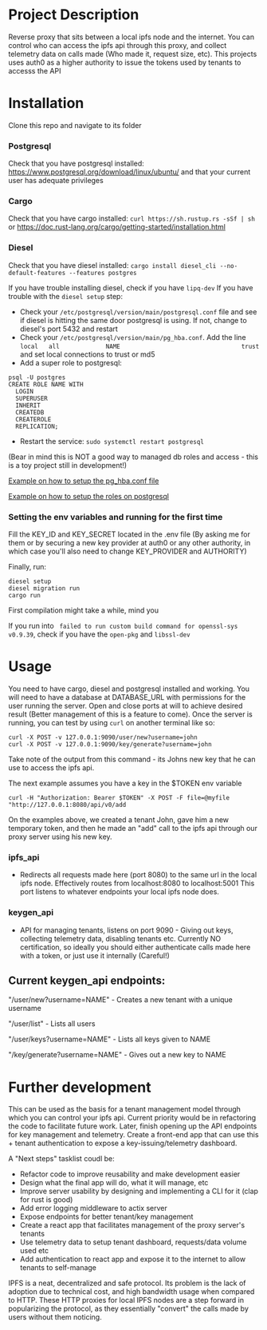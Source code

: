 # Project Description

Reverse proxy that sits between a local ipfs node and the internet. You can control who can access the ipfs api through this proxy, and collect telemetry data on calls made (Who made it, request size, etc). This projects uses auth0 as a higher authority to issue the tokens used by tenants to accesss the API

# Installation
Clone this repo and navigate to its folder
### Postgresql 
Check that you have postgresql installed: https://www.postgresql.org/download/linux/ubuntu/ and that your current user has adequate privileges
### Cargo
Check that you have cargo installed: ```curl https://sh.rustup.rs -sSf | sh``` or https://doc.rust-lang.org/cargo/getting-started/installation.html
### Diesel
Check that you have diesel installed: ```cargo install diesel_cli --no-default-features --features postgres``` 

If you have trouble installing diesel, check if you have ```lipq-dev```
If you have trouble with the ```diesel setup``` step:
- Check your ```/etc/postgresql/version/main/postgresql.conf``` file and see if diesel is hitting the same door postgresql is using. If not, change to diesel's port 5432 and restart
- Check your ```/etc/postgresql/version/main/pg_hba.conf```. Add the line ```local   all             NAME                                  trust``` and set local connections to trust or md5
- Add a super role to postgresql:
```
psql -U postgres
CREATE ROLE NAME WITH
  LOGIN
  SUPERUSER
  INHERIT
  CREATEDB
  CREATEROLE
  REPLICATION;
```
- Restart the service: ```sudo systemctl restart postgresql```

(Bear in mind this is NOT a good way to managed db roles and access - this is a toy project still in development!)

[Example on how to setup the pg_hba.conf file](example_hba.jpg)

[Example on how to setup the roles on postgresql](example_roles.jpg)

### Setting the env variables and running for the first time
Fill the KEY_ID and KEY_SECRET located in the .env file (By asking me for them or by securing a new key provider at auth0 or any other authority, in which case you'll also need to change KEY_PROVIDER and AUTHORITY)

Finally, run:

```
diesel setup
diesel migration run
cargo run
```

First compilation might take a while, mind you

If you run into ``` failed to run custom build command for openssl-sys v0.9.39```, check if you have the ```open-pkg``` and ```libssl-dev```

# Usage
You need to have cargo, diesel and postgresql installed and working. You will need to have a database at DATABASE_URL with permissions for the user running the server. Open and close ports at will to achieve desired result (Better management of this is a feature to come). Once the server is running, you can test by using ```curl``` on another terminal like so:

```
curl -X POST -v 127.0.0.1:9090/user/new?username=john
curl -X POST -v 127.0.0.1:9090/key/generate?username=john

``` 
Take note of the output from this command - its Johns new key that he can use to access the ipfs api. 

The next example assumes you have a key in the $TOKEN env variable
```
curl -H "Authorization: Bearer $TOKEN" -X POST -F file=@myfile "http://127.0.0.1:8080/api/v0/add
``` 

On the examples above, we created a tenant John, gave him a new temporary token, and then he made an "add" call to the ipfs api through our proxy server using his new key.


### ipfs_api
  - Redirects all requests made here (port 8080) to the same url in the local ipfs node. Effectively routes from localhost:8080 to localhost:5001
This port listens to whatever endpoints your local ipfs node does.

### keygen_api
  - API for managing tenants, listens on port 9090 - Giving out keys, collecting telemetry data, disabling tenants etc. Currently NO certification, so ideally you should either authenticate calls made here with a token, or just use it internally (Careful!)

## Current keygen_api endpoints:

"/user/new?username=NAME" - Creates a new tenant with a unique username

"/user/list" - Lists all users

"/user/keys?username=NAME" - Lists all keys given to NAME

"/key/generate?username=NAME" - Gives out a new key to NAME

# Further development

This can be used as the basis for a tenant management model through which you can control your ipfs api. Current priority would be in refactoring the code to facilitate future work. Later, finish opening up the API endpoints for key management and telemetry. Create a front-end app that can use this + tenant authentication to expose a key-issuing/telemetry dashboard. 

A "Next steps" tasklist coudl be:
- Refactor code to improve reusability and make development easier 
- Design what the final app will do, what it will manage, etc
- Improve server usability by designing and implementing a CLI for it (clap for rust is good)
- Add error logging middleware to actix server
- Expose endpoints for better tenant/key management
- Create a react app that facilitates management of the proxy server's tenants
- Use telemetry data to setup tenant dashboard, requests/data volume used etc
- Add authentication to react app and expose it to the internet to allow tenants to self-manage

IPFS is a neat, decentralized and safe protocol. Its problem is the lack of adoption due to technical cost, and high bandwidth usage when compared to HTTP. These HTTP proxies for local IPFS nodes are a step forward in popularizing the protocol, as they essentially "convert" the calls made by users without them noticing.
